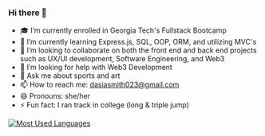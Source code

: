 ### Hi there 👋


- 🎓 I’m currently enrolled in Georgia Tech's Fullstack Bootcamp
- 🌱 I’m currently learning Express.js, SQL, OOP, ORM, and utilizing MVC's
- 👯 I’m looking to collaborate on both the front end and back end projects such as UX/UI development, Software Engineering, and Web3
- 🤔 I’m looking for help with Web3 Development
- 💬 Ask me about sports and art
- 📫 How to reach me: dasiasmith023@gmail.com
- 😄 Pronouns: she/her
- ⚡ Fun fact: I ran track in college (long & triple jump)

[![Most Used Languages](https://github-readme-stats.vercel.app/api/top-langs/?username=dasiasmith)](https://github.com/dasiasmith/github-readme-stats)
